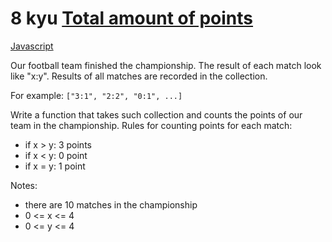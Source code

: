 # 8 kyu [Total amount of points](https://www.codewars.com/kata/5bb904724c47249b10000131)

<!-- START LANGUAGE_LINKS -->

[Javascript](./javascript.js)

<!-- END LANGUAGE_LINKS -->

Our football team finished the championship.
The result of each match look like "x:y". Results of all matches are recorded in the collection.

For example:
```["3:1", "2:2", "0:1", ...]```

Write a function that takes such collection and counts the points of our team in the championship.
Rules for counting points for each match:
- if x > y: 3 points
- if x < y: 0 point
- if x = y: 1 point

Notes:
- there are 10 matches in the championship
- 0 <= x <= 4
- 0 <= y <= 4